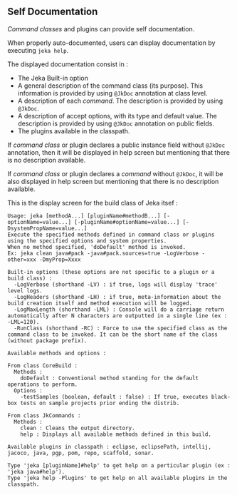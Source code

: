 ## Self Documentation

_Command classes_ and plugins can provide self documentation.

When properly auto-documented, users can display documentation by executing `jeka help`.

The displayed documentation consist in :
- The Jeka Built-in option
- A general description of the command class (its purpose). This information is provided by using `@JkDoc` annotation at class level.
- A description of each _command_. The description is provided by using `@JkDoc`.
- A description of accept options, with its type and default value. The description is provided by using `@JkDoc` annotation on public fields.
- The plugins available in the classpath.

If _command class_ or plugin declares a public instance field without `@JkDoc` annotation, then it will be displayed in help screen but mentioning that there is no description available.

If _command class_ or plugin declares a _command_ without `@JkDoc`, it will be also displayed in help screen but mentioning that there is no description available.

 This is the display screen for the build class of Jeka itsef :
 
 ```
 Usage: jeka [methodA...] [pluginName#methodB...] [-optionName=value...] [-pluginName#optionName=value...] [-DsystemPropName=value...]
 Execute the specified methods defined in command class or plugins using the specified options and system properties.
 When no method specified, 'doDefault' method is invoked.
 Ex: jeka clean java#pack -java#pack.sources=true -LogVerbose -other=xxx -DmyProp=Xxxx
 
 Built-in options (these options are not specific to a plugin or a build class) :
   -LogVerbose (shorthand -LV) : if true, logs will display 'trace' level logs.
   -LogHeaders (shorthand -LH) : if true, meta-information about the build creation itself and method execution will be logged.
   -LogMaxLength (shorthand -LML) : Console will do a carriage return automatically after N characters are outputted in a single line (ex : -LML=120).
   -RunClass (shorthand -RC) : Force to use the specified class as the command class to be invoked. It can be the short name of the class (without package prefix).
 
 Available methods and options :
 
 From class CoreBuild :
   Methods :
     doDefault : Conventional method standing for the default operations to perform.
   Options :
     -testSamples (boolean, default : false) : If true, executes black-box tests on sample projects prior ending the distrib.
 
 From class JkCommands :
   Methods :
     clean : Cleans the output directory.
     help : Displays all available methods defined in this build.
 
 Available plugins in classpath : eclipse, eclipsePath, intellij, jacoco, java, pgp, pom, repo, scaffold, sonar.
 
 Type 'jeka [pluginName]#help' to get help on a perticular plugin (ex : 'jeka java#help').
 Type 'jeka help -Plugins' to get help on all available plugins in the classpath.

 ```
 